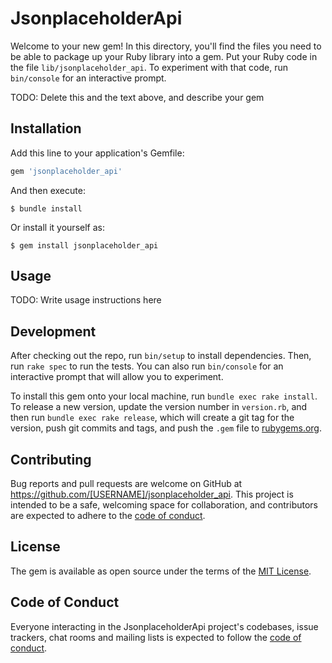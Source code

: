 # JsonplaceholderApi

Welcome to your new gem! In this directory, you'll find the files you need to be able to package up your Ruby library into a gem. Put your Ruby code in the file `lib/jsonplaceholder_api`. To experiment with that code, run `bin/console` for an interactive prompt.

TODO: Delete this and the text above, and describe your gem

## Installation

Add this line to your application's Gemfile:

```ruby
gem 'jsonplaceholder_api'
```

And then execute:

    $ bundle install

Or install it yourself as:

    $ gem install jsonplaceholder_api

## Usage

TODO: Write usage instructions here

## Development

After checking out the repo, run `bin/setup` to install dependencies. Then, run `rake spec` to run the tests. You can also run `bin/console` for an interactive prompt that will allow you to experiment.

To install this gem onto your local machine, run `bundle exec rake install`. To release a new version, update the version number in `version.rb`, and then run `bundle exec rake release`, which will create a git tag for the version, push git commits and tags, and push the `.gem` file to [rubygems.org](https://rubygems.org).

## Contributing

Bug reports and pull requests are welcome on GitHub at https://github.com/[USERNAME]/jsonplaceholder_api. This project is intended to be a safe, welcoming space for collaboration, and contributors are expected to adhere to the [code of conduct](https://github.com/[USERNAME]/jsonplaceholder_api/blob/master/CODE_OF_CONDUCT.md).


## License

The gem is available as open source under the terms of the [MIT License](https://opensource.org/licenses/MIT).

## Code of Conduct

Everyone interacting in the JsonplaceholderApi project's codebases, issue trackers, chat rooms and mailing lists is expected to follow the [code of conduct](https://github.com/[USERNAME]/jsonplaceholder_api/blob/master/CODE_OF_CONDUCT.md).
